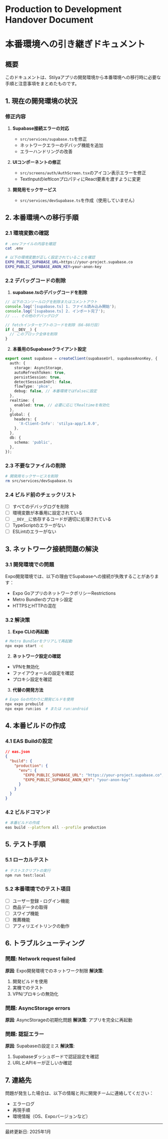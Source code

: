 # Production to Development Handover Document
# 本番環境への引き継ぎドキュメント

## 概要
このドキュメントは、Stilyaアプリの開発環境から本番環境への移行時に必要な手順と注意事項をまとめたものです。

## 1. 現在の開発環境の状況

### 修正内容
1. **Supabase接続エラーの対応**
   - `src/services/supabase.ts`を修正
   - ネットワークエラーのデバッグ機能を追加
   - エラーハンドリングの改善

2. **UIコンポーネントの修正**
   - `src/screens/auth/AuthScreen.tsx`のアイコン表示エラーを修正
   - TextInputのleftIconプロパティにReact要素を渡すように変更

3. **開発用モックサービス**
   - `src/services/devSupabase.ts`を作成（使用していません）

## 2. 本番環境への移行手順

### 2.1 環境変数の確認
```bash
# .envファイルの内容を確認
cat .env

# 以下の環境変数が正しく設定されていることを確認
EXPO_PUBLIC_SUPABASE_URL=https://your-project.supabase.co
EXPO_PUBLIC_SUPABASE_ANON_KEY=your-anon-key
```

### 2.2 デバッグコードの削除

1. **supabase.tsのデバッグコードを削除**
```typescript
// 以下のコンソールログを削除またはコメントアウト
console.log('[supabase.ts] 1. ファイル読み込み開始');
console.log('[supabase.ts] 2. インポート完了');
// ... その他のデバッグログ

// fetchインターセプトのコードを削除（66-88行目）
if (__DEV__) {
  // このブロック全体を削除
}
```

2. **本番用のSupabaseクライアント設定**
```typescript
export const supabase = createClient(supabaseUrl, supabaseAnonKey, {
  auth: {
    storage: AsyncStorage,
    autoRefreshToken: true,
    persistSession: true,
    detectSessionInUrl: false,
    flowType: 'pkce',
    debug: false, // 本番環境ではfalseに設定
  },
  realtime: {
    enabled: true, // 必要に応じてRealtimeを有効化
  },
  global: {
    headers: {
      'X-Client-Info': 'stilya-app/1.0.0',
    },
  },
  db: {
    schema: 'public',
  },
});
```

### 2.3 不要なファイルの削除
```bash
# 開発用モックサービスを削除
rm src/services/devSupabase.ts
```

### 2.4 ビルド前のチェックリスト

- [ ] すべてのデバッグログを削除
- [ ] 環境変数が本番用に設定されている
- [ ] `__DEV__`に依存するコードが適切に処理されている
- [ ] TypeScriptのエラーがない
- [ ] ESLintのエラーがない

## 3. ネットワーク接続問題の解決

### 3.1 開発環境での問題
Expo開発環境では、以下の理由でSupabaseへの接続が失敗することがあります：
- Expo GoアプリのネットワークポリシーRestrictions
- Metro Bundlerのプロキシ設定
- HTTPSとHTTPの混在

### 3.2 解決策
1. **Expo CLIの再起動**
```bash
# Metro Bundlerをクリアして再起動
npx expo start -c
```

2. **ネットワーク設定の確認**
- VPNを無効化
- ファイアウォールの設定を確認
- プロキシ設定を確認

3. **代替の開発方法**
```bash
# Expo Goの代わりに開発ビルドを使用
npx expo prebuild
npx expo run:ios  # または run:android
```

## 4. 本番ビルドの作成

### 4.1 EAS Buildの設定
```json
// eas.json
{
  "build": {
    "production": {
      "env": {
        "EXPO_PUBLIC_SUPABASE_URL": "https://your-project.supabase.co",
        "EXPO_PUBLIC_SUPABASE_ANON_KEY": "your-anon-key"
      }
    }
  }
}
```

### 4.2 ビルドコマンド
```bash
# 本番ビルドの作成
eas build --platform all --profile production
```

## 5. テスト手順

### 5.1 ローカルテスト
```bash
# テストスクリプトの実行
npm run test:local
```

### 5.2 本番環境でのテスト項目
- [ ] ユーザー登録・ログイン機能
- [ ] 商品データの取得
- [ ] スワイプ機能
- [ ] 推薦機能
- [ ] アフィリエイトリンクの動作

## 6. トラブルシューティング

### 問題: Network request failed
**原因**: Expo開発環境でのネットワーク制限
**解決策**: 
1. 開発ビルドを使用
2. 実機でのテスト
3. VPN/プロキシの無効化

### 問題: AsyncStorage errors
**原因**: AsyncStorageの初期化問題
**解決策**: アプリを完全に再起動

### 問題: 認証エラー
**原因**: Supabaseの設定ミス
**解決策**: 
1. Supabaseダッシュボードで認証設定を確認
2. URLとAPIキーが正しいか確認

## 7. 連絡先

問題が発生した場合は、以下の情報と共に開発チームに連絡してください：
- エラーログ
- 再現手順
- 環境情報（OS、Expoバージョンなど）

---
最終更新日: 2025年1月
